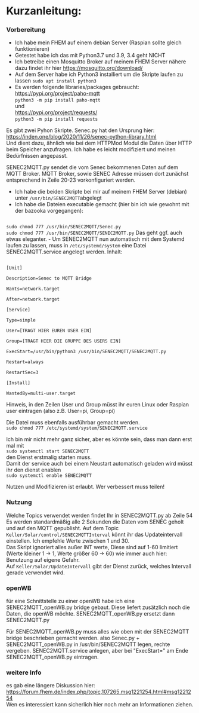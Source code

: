 
# Kurzanleitung:

### Vorbereitung
- Ich habe mein FHEM auf einem debian Server (Raspian sollte gleich funktionieren)
- Getestet habe ich das mit Python3.7 und 3.9, 3.4 geht NICHT
- Ich betreibe einen Mosquitto Broker auf meinem FHEM Server nähere dazu findet ihr hier
https://mosquitto.org/download/
- Auf dem Server habe ich Python3 installiert um die Skripte laufen zu lassen
<code>sudo apt install python3</code>
- Es werden folgende libraries/packages gebraucht:   
https://pypi.org/project/paho-mqtt  
<code>python3 -m pip install paho-mqtt</code>  
und  
https://pypi.org/project/requests/  
<code>python3 -m pip install requests</code>


Es gibt zwei Pyhon Skripte.
Senec.py hat den Ursprung hier:  
https://inden.one/blog/2020/11/26/senec-python-library.html  
Und dient dazu, ähnlich wie bei dem HTTPMod Modul die Daten über HTTP beim Speicher anzufragen. Ich habe es leicht modifiziert und meinen Bedürfnissen angepasst.


SENEC2MQTT.py sendet die vom Senec bekommenen Daten auf dem MQTT Broker.
MQTT Broker, sowie SENEC Adresse müssen dort zunächst entsprechend in Zeile 20-23 vorkonfiguriert werden.


- Ich habe die beiden Skripte bei mir auf meinem FHEM Server (debian) unter <code>/usr/bin/SENEC2MQTT</code>abgelegt
- Ich habe die Dateien executable gemacht (hier bin ich wie gewohnt mit der bazooka vorgegangen):   
<code>
sudo chmod 777 /usr/bin/SENEC2MQTT/Senec.py  
sudo chmod 777 /usr/bin/SENEC2MQTT/SENEC2MQTT.py</code>  
Das geht ggf. auch etwas eleganter.
- Um SENEC2MQTT nun automatisch mit dem Systemd laufen zu lassen, muss in <code>/etc/systemd/system</code> eine Datei SENEC2MQTT.service angelegt werden.   
Inhalt:<br />
<code><br />
[Unit]<br />  
Description=Senec to MQTT Bridge<br />
Wants=network.target<br />
After=network.target<br />
[Service]<br />
Type=simple<br />
User=[TRAGT HIER EUREN USER EIN]<br />
Group=[TRAGT HIER DIE GRUPPE DES USERS EIN]<br />
ExecStart=/usr/bin/python3 /usr/bin/SENEC2MQTT/SENEC2MQTT.py<br />
Restart=always<br />
RestartSec=3<br />
[Install]<br />
WantedBy=multi-user.target</code><br />

Hinweis, in den Zeilen User und Group müsst ihr euren Linux oder Raspian user eintragen (also z.B. User=pi, Group=pi)

Die Datei muss ebenfalls ausführbar gemacht werden.  
<code>sudo chmod 777 /etc/systemd/system/SENEC2MQTT.service</code>

Ich bin mir nicht mehr ganz sicher, aber es könnte sein, dass man dann erst mal mit  
<code>sudo systemctl start SENEC2MQTT</code>  
den Dienst erstmalig starten muss.  
Damit der service auch bei einem Neustart automatisch geladen wird müsst ihr den dienst enablen  
<code>sudo systemctl enable SENEC2MQTT</code>

Nutzen und Modifizieren ist erlaubt. Wer verbessert muss teilen! 


### Nutzung
Welche Topics verwendet werden findet Ihr in SENEC2MQTT.py ab Zeile 54  
Es werden standardmäßig alle 2 Sekunden die Daten vom SENEC geholt und auf den MQTT gepublisht.
Auf dem Topic <code>Keller/Solar/control/SENEC2MQTTInterval</code> könnt ihr das Updateintervall einstellen.
Ich empfehle Werte zwischen 1 und 30.  
Das Skript ignoriert alles außer INT werte, Diese sind auf 1-60 limitiert (Werte kleiner 1 -> 1, Werte größer 60 -> 60) 
wie immer auch hier: Benutzung auf eigene Gefahr.  
Auf <code>Keller/Solar/UpdateIntervall</code> gibt der Dienst zurück, welches Intervall gerade verwendet wird.

### openWB
für eine Schnittstelle zu einer openWB habe ich eine SENEC2MQTT_openWB.py bridge gebaut. Diese liefert zusätzlich noch die Daten, die openWB möchte. 
SENEC2MQTT_openWB.py ersetzt dann SENEC2MQTT.py

Für SENEC2MQTT_openWB.py muss alles wie oben mit der SENEC2MQTT bridge beschrieben gemacht werden. also Senec.py + SENEC2MQTT_openWB.py in /usr/bin/SENEC2MQTT legen, rechte vergeben. SENEC2MQTT.service anlegen, aber bei "ExecStart=" am Ende SENEC2MQTT_openWB.py eintragen. 

### weitere Info
es gab eine längere Diskussion hier:  
https://forum.fhem.de/index.php/topic,107265.msg1221254.html#msg1221254  
Wen es interessiert kann sicherlich hier noch mehr an Informationen ziehen.
